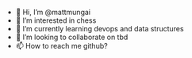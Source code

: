 - 👋 Hi, I’m @mattmungai
- 👀 I’m interested in chess
- 🌱 I’m currently learning devops and data structures
- 💞️ I’m looking to collaborate on tbd
- 📫 How to reach me github?

<!---
mattmungai/mattmungai is a ✨ special ✨ repository because its `README.md` (this file) appears on your GitHub profile.
You can click the Preview link to take a look at your changes.
--->
